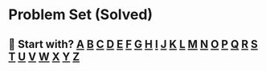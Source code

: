# **Problem Set (Solved)**

## 👀 Start with? [A](src/A.md) [B](src/B.md) [C](src/C.md) [D](src/D.md) [E](src/E.md) [F](src/F.md) [G](src/G.md) [H](src/H.md) [I](src/I.md) [J](src/J.md) [K](src/K.md) [L](src/L.md) [M](src/M.md) [N](src/N.md) [O](src/O.md) [P](src/P.md) [Q](src/Q.md) [R](src/R.md) [S](src/S.md) [T](src/T.md) [U](src/U.md) [V](src/V.md) [W](src/W.md) [X](src/X.md) [Y](src/Y.md) [Z](src/Z.md)